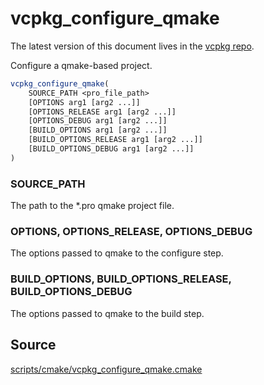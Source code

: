 # vcpkg_configure_qmake

The latest version of this document lives in the [vcpkg repo](https://github.com/Microsoft/vcpkg/blob/master/docs/maintainers/vcpkg_configure_qmake.md).

Configure a qmake-based project.

```cmake
vcpkg_configure_qmake(
    SOURCE_PATH <pro_file_path>
    [OPTIONS arg1 [arg2 ...]]
    [OPTIONS_RELEASE arg1 [arg2 ...]]
    [OPTIONS_DEBUG arg1 [arg2 ...]]
    [BUILD_OPTIONS arg1 [arg2 ...]]
    [BUILD_OPTIONS_RELEASE arg1 [arg2 ...]]
    [BUILD_OPTIONS_DEBUG arg1 [arg2 ...]]
)
```

### SOURCE_PATH
The path to the *.pro qmake project file.

### OPTIONS, OPTIONS\_RELEASE, OPTIONS\_DEBUG
The options passed to qmake to the configure step.

### BUILD\_OPTIONS, BUILD\_OPTIONS\_RELEASE, BUILD\_OPTIONS\_DEBUG
The options passed to qmake to the build step.

## Source
[scripts/cmake/vcpkg\_configure\_qmake.cmake](https://github.com/Microsoft/vcpkg/blob/master/scripts/cmake/vcpkg_configure_qmake.cmake)
